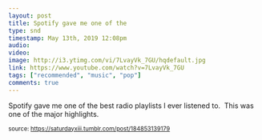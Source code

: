```yaml
---
layout: post
title: Spotify gave me one of the
type: snd
timestamp: May 13th, 2019 12:08pm
audio: 
video: 
image: http://i3.ytimg.com/vi/7LvayVk_7GU/hqdefault.jpg
link: https://www.youtube.com/watch?v=7LvayVk_7GU
tags: ["recommended", "music", "pop"]
comments: true
---
```

    
Spotify gave me one of the best radio playlists I ever listened to.  This was one of the major highlights.
 
  
<small>source: https://saturdayxiii.tumblr.com/post/184853139179</small>
